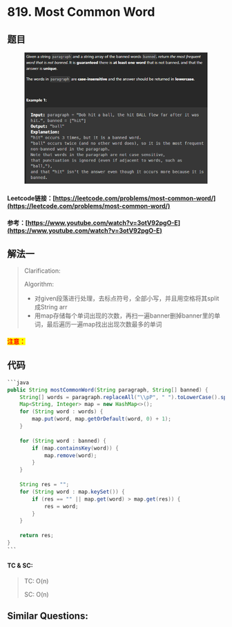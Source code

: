 # 819. Most Common Word

## 题目

<figure><img src="../../.gitbook/assets/image (4) (1) (1) (1) (1) (1) (1) (1) (1) (1) (1) (1).png" alt=""><figcaption></figcaption></figure>

#### Leetcode链接：[https://leetcode.com/problems/most-common-word/](https://leetcode.com/problems/most-common-word/)

#### 参考：[https://www.youtube.com/watch?v=3otV92pgO-E](https://www.youtube.com/watch?v=3otV92pgO-E)

## 解法一

> Clarification:&#x20;
>
> Algorithm:&#x20;
>
> * 对given段落进行处理，去标点符号，全部小写，并且用空格将其split成String arr
> * 用map存储每个单词出现的次数，再扫一遍banner删掉banner里的单词，最后遍历一遍map找出出现次数最多的单词

#### <mark style="color:red;">注意：</mark>

## 代码

````java
```java
public String mostCommonWord(String paragraph, String[] banned) {
    String[] words = paragraph.replaceAll("\\pP", " ").toLowerCase().split("\\s+");
    Map<String, Integer> map = new HashMap<>();
    for (String word : words) {
        map.put(word, map.getOrDefault(word, 0) + 1);
    }

    for (String word : banned) {
        if (map.containsKey(word)) {
            map.remove(word);
        }
    }

    String res = "";
    for (String word : map.keySet()) {
        if (res == "" || map.get(word) > map.get(res)) {
            res = word;
        }
    }

    return res;
}
```
````

#### TC & SC:&#x20;

> TC: O(n)
>
> SC: O(n)

## **Similar Questions:**&#x20;
